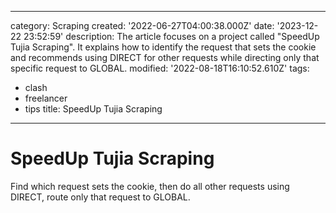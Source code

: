 ------
category: Scraping
created: '2022-06-27T04:00:38.000Z'
date: '2023-12-22 23:52:59'
description: The article focuses on a project called "SpeedUp Tujia Scraping". It
  explains how to identify the request that sets the cookie and recommends using DIRECT
  for other requests while directing only that specific request to GLOBAL.
modified: '2022-08-18T16:10:52.610Z'
tags:
- clash
- freelancer
- tips
title: SpeedUp Tujia Scraping
------

# SpeedUp Tujia Scraping

Find which request sets the cookie, then do all other requests using DIRECT, route only that request to GLOBAL.

